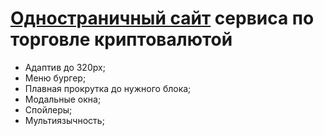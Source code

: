 <h1><a href="https://jaroftd.github.io/Depo/">Одностраничный сайт</a> сервиса по торговле криптовалютой</h1>
<ul>
  <li>Адаптив до 320px;</li>
  <li>Меню бургер;</li>
  <li>Плавная прокрутка до нужного блока;</li>
  <li>Модальные окна;</li>
  <li>Спойлеры;</li>
  <li>Мультиязычность;</li>
</ul>
